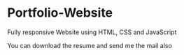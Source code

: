 # Portfolio-Website
Fully responsive Website using HTML, CSS and JavaScript

You can download the resume and send me the mail also

